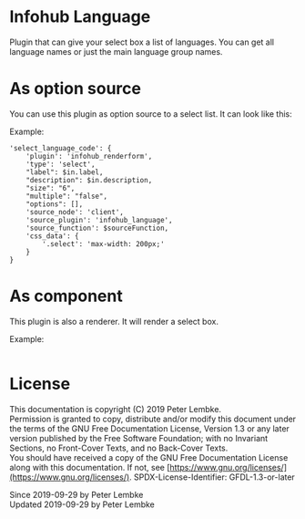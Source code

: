 # Infohub Language
Plugin that can give your select box a list of languages.
You can get all language names or just the main language group names.  

# As option source
You can use this plugin as option source to a select list. It can look like this:

Example:
```
'select_language_code': {
    'plugin': 'infohub_renderform',
    'type': 'select',
    "label": $in.label,
    "description": $in.description,
    "size": "6",
    "multiple": "false",
    "options": [],
    'source_node': 'client',
    'source_plugin': 'infohub_language',
    'source_function': $sourceFunction,
    'css_data': {
        '.select': 'max-width: 200px;'
    }
}
```

# As component
This plugin is also a renderer. It will render a select box.

Example:
```
```
  
# License
This documentation is copyright (C) 2019 Peter Lembke.  
Permission is granted to copy, distribute and/or modify this document under the terms of the GNU Free Documentation License, Version 1.3 or any later version published by the Free Software Foundation; with no Invariant Sections, no Front-Cover Texts, and no Back-Cover Texts.  
You should have received a copy of the GNU Free Documentation License along with this documentation. If not, see [https://www.gnu.org/licenses/](https://www.gnu.org/licenses/).  SPDX-License-Identifier: GFDL-1.3-or-later  

Since 2019-09-29 by Peter Lembke  
Updated 2019-09-29 by Peter Lembke  
